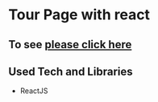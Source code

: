 # Tour Page with react



## To see [please click here](https://sadikislar.github.io/tour-pages/)


## Used Tech and Libraries
- ReactJS



